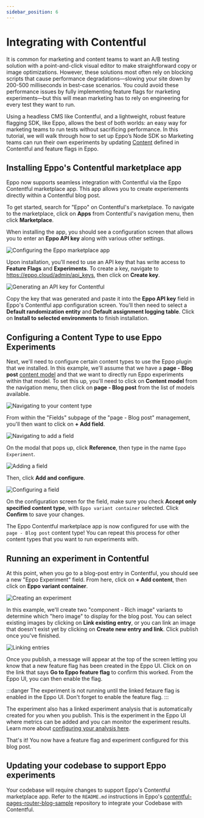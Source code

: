 ```yaml
---
sidebar_position: 6
---
```


# Integrating with Contentful

It is common for marketing and content teams to want an A/B testing solution with a point-and-click visual editor to make straightforward copy or image optimizations. However, these solutions most often rely on blocking scripts that cause performance degradations—slowing your site down by 200-500 milliseconds in best-case scenarios. You could avoid these performance issues by fully implementing feature flags for marketing experiments—but this will mean marketing has to rely on engineering for every test they want to run.

Using a headless CMS like Contentful, and a lightweight, robust feature flagging SDK, like Eppo, allows the best of both worlds: an easy way for marketing teams to run tests without sacrificing performance. In this tutorial, we will walk through how to set up Eppo’s Node SDK so Marketing teams can run their own experiments by updating [Content](https://www.contentful.com/help/content-model-and-content-type/) defined in Contentful and feature flags in Eppo.

## Installing Eppo's Contentful marketplace app

Eppo now supports seamless integration with Contentful via the Eppo Contentful marketplace app. This app allows you to create experiements directly within a Contentful blog post.

To get started, search for "Eppo" on Contentful's marketplace. To navigate to the marketplace, click on **Apps** from Contentful's navigation menu, then click **Marketplace**.

When installing the app, you should see a configuration screen that allows you to enter an **Eppo API key** along with various other settings.

![Configuring the Eppo marketplace app](/img/guides/integrating-with-contentful/configuring-eppo-marketplace-app.png)

Upon installation, you'll need to use an API key that has write access to **Feature Flags** and **Experiments**. To create a key, navigate to https://eppo.cloud/admin/api_keys, then click on **Create key**.

![Generating an API key for Contentful](/img/guides/integrating-with-contentful/configuring-eppo-marketplace-app.png)

Copy the key that was generated and paste it into the **Eppo API key** field in Eppo's Contentful app configuration screen. You'll then need to select a **Default randomization entity** and **Default assignment logging table**. Click on **Install to selected environments** to finish installation.

## Configuring a Content Type to use Eppo Experiments

Next, we'll need to configure certain content types to use the Eppo plugin that we installed. In this example, we'll assume that we have a **page - Blog post** [content model](https://www.contentful.com/help/content-models/content-modelling-basics/) and that we want to directly run Eppo experiments within that model. To set this up, you'll need to click on **Content model** from the navigation menu, then click on **page - Blog post** from the list of models available.

![Navigating to your content type](/img/guides/integrating-with-contentful/navigate-to-content-type.png)

From within the "Fields" subpage of the "page - Blog post" management, you'll then want to click on **+ Add field**.

![Navigating to add a field](/img/guides/integrating-with-contentful/navigate-to-add-field.png)

On the modal that pops up, click **Reference**, then type in the name `Eppo Experiment`.

![Adding a field](/img/guides/integrating-with-contentful/adding-a-field.png)

Then, click **Add and configure**.

![Configuring a field](/img/guides/integrating-with-contentful/configuring-a-field.png)

On the configuration screen for the field, make sure you check **Accept only specified content type**, with `Eppo variant container` selected. Click **Confirm** to save your changes.

The Eppo Contentful marketplace app is now configured for use with the `page - Blog post` content type! You can repeat this process for other content types that you want to run experiments with.

## Running an experiment in Contentful

At this point, when you go to a blog-post entry in Contentful, you should see a new "Eppo Experiment" field. From here, click on **+ Add content**, then click on **Eppo variant container**.

![Creating an experiment](/img/guides/integrating-with-contentful/creating-an-experiment.png)

In this example, we'll create two "component - Rich image" variants to determine which "hero image" to display for the blog post. You can select existing images by clicking on **Link existing entry**, or you can link an image that doesn't exist yet by clicking on **Create new entry and link**. Click publish once you've finished.

![Linking entries](/img/guides/integrating-with-contentful/linking-entries.png)

Once you publish, a message will appear at the top of the screen letting you know that a new feature flag has been created in the Eppo UI. Click on on the link that says **Go to Eppo feature flag** to confirm this worked. From the Eppo UI, you can then enable the flag.

:::danger
The experiment is not running until the linked fetaure flag is enabled in the Eppo UI. Don't forget to enable the feature flag.
:::

The experiment also has a linked experiment analysis that is automatically created for you when you publish. This is the experiment in the Eppo UI where metrics can be added and you can monitor the experiment results. Learn more about [configuring your analysis here](/experiment-analysis/index).

That's it! You now have a feature flag and experiment configured for this blog post.

## Updating your codebase to support Eppo experiments

Your codebase will require changes to support Eppo's Contentful marketplace app. Refer to the `README.md` instructions in Eppo's [contentful-pages-router-blog-sample](https://github.com/Eppo-exp/contentful-pages-router-blog-sample) repository to integrate your Codebase with Contentful.

